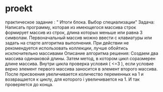 # proekt
практическое задание  : " Итоги блока. Выбор специализации"
Задача:
Написать программу, которая из имеющегося массива строк формирует массив из строк, длина которых меньше или равна 3 символам. Первоначальный массив можно ввести с клавиатуры или задать на старте алгоритма выполнения. При действии не рекомендуется использовать коллекции, лучше обойтись исключительно массивами
Описание алгоритма решения:
Создаем два массива одинаковой длины.  Затем метод, в котором цикл соразмерен длине массива. Внутри цикла проверка условия ( <=3 ), если условие верно элемент первого массива заносится в элемент второго массива. После присвоения увеличивается количество переменных на 1 и возвращается к циклу, для которого i увеличивается на 1. И так проверяется до конца.

